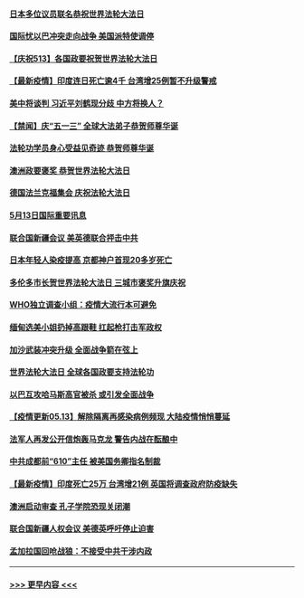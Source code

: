 #### [日本多位议员联名恭祝世界法轮大法日](../pages/prog202/a103118471.md?t=05140202) 
#### [国际忧以巴冲突走向战争 美国派特使调停](../pages/prog202/a103118431.md?t=05140202) 
#### [【庆祝513】各国政要祝贺世界法轮大法日](../pages/prog202/a103118437.md?t=05140202) 
#### [【最新疫情】印度连日死亡逾4千 台湾增25例暂不升级警戒](../pages/prog202/a103118417.md?t=05140202) 
#### [美中将谈判 习近平刘鹤现分歧 中方将换人？](../pages/prog202/a103118405.md?t=05140202) 
#### [【禁闻】庆“五一三” 全球大法弟子恭贺师尊华诞](../pages/prog202/a103118407.md?t=05140202) 
#### [法轮功学员身心受益见奇迹 恭贺师尊华诞](../pages/prog202/a103118372.md?t=05140202) 
#### [澳洲政要褒奖 恭贺世界法轮大法日](../pages/prog202/a103118223.md?t=05140202) 
#### [德国法兰克福集会 庆祝法轮大法日](../pages/prog202/a103118186.md?t=05140202) 
#### [5月13日国际重要讯息](../pages/prog202/a103118145.md?t=05140202) 
#### [联合国新疆会议 美英德联合抨击中共](../pages/prog202/a103118056.md?t=05140202) 
#### [日本年轻人染疫提高 京都神户首现20多岁死亡](../pages/prog202/a103118043.md?t=05140202) 
#### [多伦多市长贺世界法轮大法日 三城市褒奖升旗庆祝](../pages/prog202/a103117905.md?t=05140202) 
#### [WHO独立调查小组：疫情大流行本可避免](../pages/prog202/a103117871.md?t=05140202) 
#### [缅甸选美小姐扔掉高跟鞋 扛起枪打击军政权](../pages/prog202/a103117825.md?t=05140202) 
#### [加沙武装冲突升级 全面战争箭在弦上](../pages/prog202/a103117846.md?t=05140202) 
#### [世界法轮大法日 全球各国政要支持法轮功](../pages/prog202/a103117749.md?t=05140202) 
#### [以巴互攻哈马斯高官被杀 或引发全面战争](../pages/prog202/a103117755.md?t=05140202) 
#### [【疫情更新05.13】解除隔离再感染病例频现 大陆疫情悄悄蔓延](../pages/prog202/a103114528.md?t=05140202) 
#### [法军人再发公开信炮轰马克龙  警告内战在酝酿中](../pages/prog202/a103117640.md?t=05140202) 
#### [中共成都前“610”主任 被美国务卿指名制裁](../pages/prog202/a103117629.md?t=05140202) 
#### [【最新疫情】印度死亡25万 台湾增21例 英国将调查政府防疫缺失](../pages/prog202/a103117256.md?t=05140202) 
#### [澳洲启动审查 孔子学院恐现关闭潮](../pages/prog202/a103117481.md?t=05140202) 
#### [联合国新疆人权会议 美德英呼吁停止迫害](../pages/prog202/a103117521.md?t=05140202) 
#### [孟加拉国回呛战狼：不接受中共干涉内政](../pages/prog202/a103117446.md?t=05140202) 

----
#### [ >>> 更早内容 <<< ](../indexes/prog202-earlier.md)
